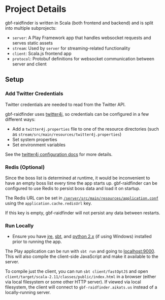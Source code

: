 # Project Details

gbf-raidfinder is written in Scala (both frontend and backend) and is split
into multiple subprojects:

* `server`: A Play Framework app that handles websocket requests and
  serves static assets
* `stream`: Used by `server` for streaming-related functionality
* `client`: Scala.js frontend app
* `protocol`: Protobuf definitions for websocket communication between
  server and client

## Setup

### Add Twitter Credentials

Twitter credentials are needed to read from the Twitter API.

gbf-raidfinder uses [twitter4j](https://github.com/yusuke/twitter4j), so
credentials can be configured in a few different ways:

* Add a `twitter4j.properties` file to one of the resource directories
  (such as `stream/src/main/resources/twitter4j.properties`)
* Set system properties
* Set environment variables

See the [twitter4j configuration
docs](http://twitter4j.org/en/configuration.html) for more details.

### Redis (Optional)

Since the boss list is determined at runtime, it would be inconvenient to
have an empty boss list every time the app starts up. gbf-raidfinder can
be configured to use Redis to persist boss data and load it on startup.

The Redis URL can be set in
[`/server/src/main/resources/application.conf`](/server/src/main/resources/application.conf/)
using the `application.cache.redisUrl` key.

If this key is empty, gbf-raidfinder will not persist any data between
restarts.

### Run Locally

* Ensure you have [jre](http://www.oracle.com/technetwork/java/javase/downloads/jre8-downloads-2133155.html),
[sbt](http://www.scala-sbt.org/), and [python 2.x](https://www.python.org/downloads/)
(if using Windows) installed prior to running the app.

The Play application can be run with `sbt run` and going to
[localhost:9000](http://localhost:9000). This will also compile the
client-side JavaScript and make it available to the server.

To compile just the client, you can run `sbt client/fastOptJS` and open
`client/target/scala-2.11/classes/public/index.html` in a browser (either
via local filesystem or some other HTTP server). If viewed via local
filesystem, the client will connect to `gbf-raidfinder.aikats.us` instead
of a locally-running server.

